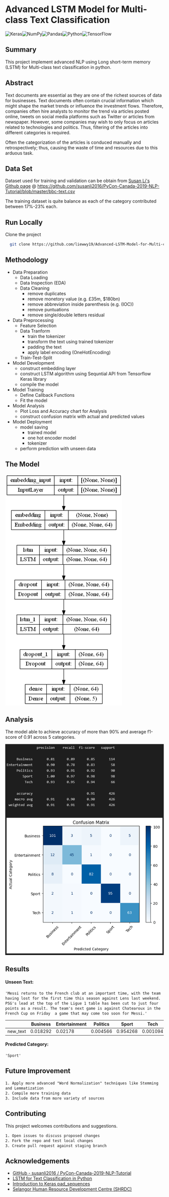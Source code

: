 
# Advanced LSTM Model for Multi-class Text Classification

![Keras](https://img.shields.io/badge/Keras-%23D00000.svg?style=for-the-badge&logo=Keras&logoColor=white)![NumPy](https://img.shields.io/badge/numpy-%23013243.svg?style=for-the-badge&logo=numpy&logoColor=white)![Pandas](https://img.shields.io/badge/pandas-%23150458.svg?style=for-the-badge&logo=pandas&logoColor=white)![Python](https://img.shields.io/badge/python-3670A0?style=for-the-badge&logo=python&logoColor=ffdd54)![TensorFlow](https://img.shields.io/badge/TensorFlow-%23FF6F00.svg?style=for-the-badge&logo=TensorFlow&logoColor=white)



## Summary
This project implement advanced NLP using Long short-term memory (LSTM) for Multi-class text classification in python.
## Abstract
Text documents are essential as they are one of the richest sources of data for 
businesses. Text documents often contain crucial information which might shape 
the market trends or influence the investment flows. Therefore, companies often 
hire analysts to monitor the trend via articles posted online, tweets on social media 
platforms such as Twitter or articles from newspaper. However, some companies 
may wish to only focus on articles related to technologies and politics. Thus, 
filtering of the articles into different categories is required. 

Often the categorization of the articles is conduced manually and retrospectively; 
thus, causing the waste of time and resources due to this arduous task.
## Data Set
Dataset used for training and validation can be obtain from [Susan Li's Github page](https://github.com/susanli2016) @ https://github.com/susanli2016/PyCon-Canada-2019-NLP-Tutorial/blob/master/bbc-text.csv

The training dataset is quite balance as each of the category contributed between 17%-23% each.
## Run Locally

Clone the project

```bash
  git clone https://github.com/liewwy19/Advanced-LSTM-Model-for-Multi-class-Text-Classification.git
```



## Methodology
+ Data Preparation
    + Data Loading
    + Data Inspection (EDA)
    + Data Cleaning
        + remove duplicates 
        + remove monetory value (e.g. £35m, $180bn)
        + remove abbreviation inside parenthesis (e.g. (IOC))
        + remove puntuations
        + remove single/double letters residual 
+ Data Preprocessing
    + Feature Selection
    + Data Tranform
        + train the tokenizer
        + transform the text using trained tokenizer
        + padding the text
        + apply label encoding (OneHotEncoding)
    + Train-Test-Split
+ Model Development
    + construct embedding layer
    + construct LSTM algorithm using Sequntial API from Tensorflow Keras library
    + compile the model
+ Model Training
    + Define Callback Functions 
    + Fit the model
+ Model Analysis
    + Plot Loss and Accuracy chart for Analysis
    + construct confusion matrix with actual and predicted values
+ Model Deployment  
    + model saving
        + trained model
        + one hot encoder model
        + tokenizer
    + perform prediction with unseen data
## The Model

![](https://github.com/liewwy19/Advanced-LSTM-Model-for-Multi-class-Text-Classification/blob/main/model.png?raw=True)

## Analysis
The model able to achieve accuracy of more than 90% and average f1-score of 0.91 across 5 categories.

![](https://github.com/liewwy19/Advanced-LSTM-Model-for-Multi-class-Text-Classification/blob/main/confusion_matrix.png?raw=True)
## Results

#### Unseen Text:

    'Messi returns to the French club at an important time, with the team having lost for the first time this season against Lens last weekend. PSG's lead at the top of the Ligue 1 table has been cut to just four points as a result. The team's next game is against Chatearoux in the French Cup on Friday  a game that may come too soon for Messi.'

|  |Business | Entertainment | Politics | Sport | Tech |
| --- | --- | --- | --- | --- | --- |
| new_text | 0.018292    |    0.02178 | 0.004566 | 0.954268 | 0.001094 |

#### Predicted Category:

    'Sport'




## Future Improvement

    1. Apply more advanced "Word Normalization" techniques like Stemming and Lemmatization
    2. Compile more training data
    3. Include data from more variety of sources
## Contributing

This project welcomes contributions and suggestions. 

    1. Open issues to discuss proposed changes 
    2. Fork the repo and test local changes
    3. Create pull request against staging branch


## Acknowledgements

 - [GitHub - susanli2016 / PyCon-Canada-2019-NLP-Tutorial](https://github.com/susanli2016/PyCon-Canada-2019-NLP-Tutorial)
 - [LSTM for Text Classification in Python](https://www.analyticsvidhya.com/blog/2021/06/lstm-for-text-classification/)
 - [Introduction to Keras pad_sequences](https://www.educba.com/keras-pad_sequences/)
 - [Selangor Human Resource Development Centre (SHRDC)](https://www.shrdc.org.my/)

